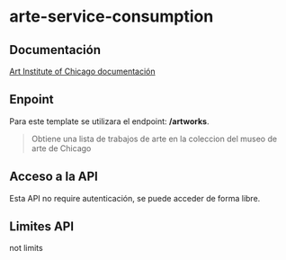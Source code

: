 # arte-service-consumption

## Documentación
[Art Institute of Chicago documentación](https://api.artic.edu/docs/)
## Enpoint
Para este template se utilizara el endpoint: **/artworks**.
> Obtiene una lista de trabajos de arte en la coleccion del museo de arte de Chicago
## Acceso a la API
Esta API no require autenticación, se puede acceder de forma libre.
## Limites API
not limits